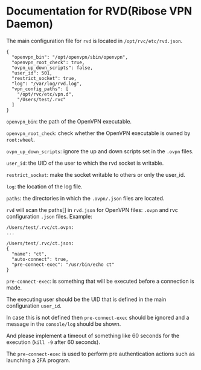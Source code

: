 
# Documentation for RVD(Ribose VPN Daemon)

The main configuration file for `rvd` is located in `/opt/rvc/etc/rvd.json`.

```
{
  "openvpn_bin": "/opt/openvpn/sbin/openvpn",
  "openvpn_root_check": true,
  "ovpn_up_down_scripts": false,
  "user_id": 501,
  "restrict_socket": true,
  "log": "/var/log/rvd.log",
  "vpn_config_paths": [
    "/opt/rvc/etc/vpn.d",
    "/Users/test/.rvc"
  ]
}
```

`openvpn_bin`: the path of the OpenVPN executable.

`openvpn_root_check`: check whether the OpenVPN executable is owned by `root:wheel`.

`ovpn_up_down_scripts`: ignore the up and down scripts set in the `.ovpn` files.

`user_id`: the UID of the user to which the rvd socket is writable.

`restrict_socket`: make the socket writable to others or only the user_id.

`log`: the location of the log file.

`paths`: the directories in which the `.ovpn/.json` files are located.


`rvd` will scan the paths[] in `rvd.json` for OpenVPN files: `.ovpn` and rvc configuration `.json` files.
Example:

```
/Users/test/.rvc/ct.ovpn:
...
```

```
/Users/test/.rvc/ct.json:
{
  "name": "ct",
  "auto-connect": true,
  "pre-connect-exec": "/usr/bin/echo ct"
}
```
`pre-connect-exec`: is something that will be executed before a connection is made.

The executing user should be the UID that is defined in the main configuration `user_id`.

In case this is not defined then `pre-connect-exec` should be ignored and a message in the `console/log` should be shown.

And please implement a timeout of something like 60 seconds for the execution (`kill -9` after 60 seconds).

The `pre-connect-exec` is used to perform pre authentication actions such as launching a 2FA program.
